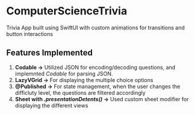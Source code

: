 # ComputerScienceTrivia
Trivia App built using SwiftUI with custom animations for transitions and button interactions

## Features Implemented
1. <b>Codable -></b> Utilized JSON for encoding/decoding questions, and implemnted <i>Codable</i> for parsing JSON.
2. <b>LazyVGrid -></b> For displaying the multiple choice options
3. <b>@Published -></b> For state management, when the user changes the difficluty level, the questions are filtered accordingly
4. <b>Sheet with <i>.presentationDetents()</i> -></b> Used custom sheet modifier for displaying the different views
